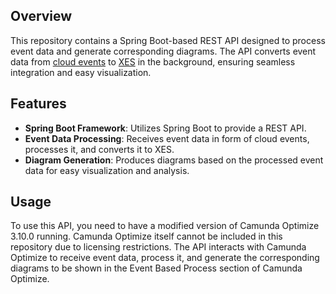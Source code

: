 ## Overview
This repository contains a Spring Boot-based REST API designed to process event data and generate corresponding diagrams. The API converts event data from [cloud events](https://cloudevents.io) to [XES](https://www.tf-pm.org/resources/xes-standard) in the background, ensuring seamless integration and easy visualization.

## Features
- **Spring Boot Framework**: Utilizes Spring Boot to provide a REST API.
- **Event Data Processing**: Receives event data in form of cloud events, processes it, and converts it to XES.
- **Diagram Generation**: Produces diagrams based on the processed event data for easy visualization and analysis.

## Usage
To use this API, you need to have a modified version of Camunda Optimize 3.10.0 running. Camunda Optimize itself cannot be included in this repository due to licensing restrictions. The API interacts with Camunda Optimize to receive event data, process it, and generate the corresponding diagrams to be shown in the Event Based Process section of Camunda Optimize.
